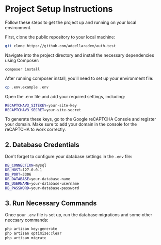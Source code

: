 # Project Setup Instructions

Follow these steps to get the project up and running on your local environment.


First, clone the public repository to your local machine:

```bash
git clone https://github.com/adeellaradev/auth-test
```
Navigate into the project directory and install the necessary dependencies using Composer:

``composer install
``

After running composer install, you'll need to set up your environment file:

```bash
cp .env.example .env
```
Open the .env file and add your required settings, including:
```bash
RECAPTCHAV3_SITEKEY=your-site-key
RECAPTCHAV3_SECRET=your-site-secret
```
To generate these keys, go to the Google reCAPTCHA Console and register your domain. Make sure to add your domain in the console for the reCAPTCHA to work correctly.
## 2. Database Credentials
Don't forget to configure your database settings in the ``.env`` file:

```bash
DB_CONNECTION=mysql
DB_HOST=127.0.0.1
DB_PORT=3306
DB_DATABASE=your-database-name
DB_USERNAME=your-database-username
DB_PASSWORD=your-database-password
```
## 3.  Run Necessary Commands
Once your ``.env`` file is set up, run the database migrations and some other neccsary commands:
```bash
php artisan key:generate
php artisan optimize:clear
php artisan migrate
```
